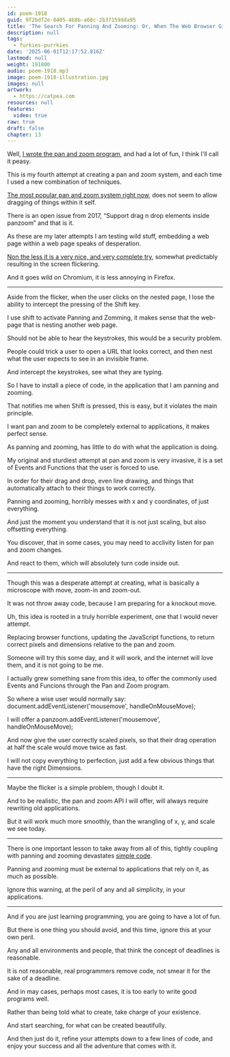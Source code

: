 ```yaml
---
id: poem-1918
guid: 9f2bdf2e-8405-4b8b-a68c-2b37159dda95
title: 'The Search For Panning And Zooming: Or, When The Web Browser Gives You Kittens'
description: null
tags:
  - furkies-purrkies
date: '2025-06-01T12:17:52.816Z'
lastmod: null
weight: 191800
audio: poem-1918.mp3
image: poem-1918-illustration.jpg
images: null
artwork:
  - https://catpea.com
resources: null
features:
  video: true
raw: true
draft: false
chapter: 13
---
```


Well, [I wrote the pan and zoom program][3],
and had a lot of fun, I think I'll call it peasy.

This is my fourth attempt at creating a pan and zoom system,
and each time I used a new combination of techniques.

[The most popular pan and zoom system right now][1],
does not seem to allow dragging of things within it self.

There is an open issue from 2017,
“Support drag n drop elements inside panzoom” and that is it.

As these are my later attempts I am testing wild stuff,
embedding a web page within a web page speaks of desperation.

[Non the less it is a very nice, and very complete try][3],
somewhat predictably resulting in the screen flickering.

And it goes wild on Chromium,
it is less annoying in Firefox.

---

Aside from the flicker, when the user clicks on the nested page,
I lose the ability to intercept the pressing of the Shift key.

I use shift to activate Panning and Zomming,
it makes sense that the web-page that is nesting another web page.

Should not be able to hear the keystrokes,
this would be a security problem.

People could trick a user to open a URL that looks correct,
and then nest what the user expects to see in an invisible frame.

And intercept the keystrokes,
see what they are typing.

So I have to install a piece of code,
in the application that I am panning and zooming.

That notifies me when Shift is pressed,
this is easy, but it violates the main principle.

I want pan and zoom to be completely external to applications,
it makes perfect sense.

As panning and zooming,
has little to do with what the application is doing.

My original and sturdiest attempt at pan and zoom is very invasive,
it is a set of Events and Functions that the user is forced to use.

In order for their drag and drop, even line drawing,
and things that automatically attach to their things to work correctly.

Panning and zooming, horribly messes with x and y coordinates,
of just everything.

And just the moment you understand that it is not just scaling,
but also offsetting everything.

You discover, that in some cases,
you may need to acclivity listen for pan and zoom changes.

And react to them,
which will absolutely turn code inside out.

---

Though this was a desperate attempt at creating,
what is basically a microscope with move, zoom-in and zoom-out.

It was not throw away code,
because I am preparing for a knockout move.

Uh, this idea is rooted in a truly horrible experiment,
one that I would never attempt.

Replacing browser functions, updating the JavaScript functions,
to return correct pixels and dimensions relative to the pan and zoom.

Someone will try this some day, and it will work,
and the internet will love them, and it is not going to be me.

I actually grew something sane from this idea,
to offer the commonly used Events and Funcions through the Pan and Zoom program.

So where a wise user would normally say:
document.addEventListener('mousemove', handleOnMouseMove);

I will offer a
panzoom.addEventListener('mousemove', handleOnMouseMove);

And now give the user correctly scaled pixels,
so that their drag operation at half the scale would move twice as fast.

I will not copy everything to perfection,
just add a few obvious things that have the right Dimensions.

---

Maybe the flicker is a simple problem,
though I doubt it.

And to be realistic, the pan and zoom API I will offer,
will always require rewriting old applications.

But it will work much more smoothly,
than the wrangling of x, y, and scale we see today.

---

There is one important lesson to take away from all of this,
tightly coupling with panning and zooming devastates [simple code][4].

Panning and zooming must be external to applications that rely on it,
as much as possible.

Ignore this warning, at the peril of any and all simplicity,
in your applications.

---

And if you are just learning programming,
you are going to have a lot of fun.

But there is one thing you should avoid,
and this time, ignore this at your own peril.

Any and all environments and people,
that think the concept of deadlines is reasonable.

It is not reasonable, real programmers remove code,
not smear it for the sake of a deadline.

And in may cases, perhaps most cases,
it is too early to write good programs well.

Rather than being told what to create,
take charge of your existence.

And start searching,
for what can be created beautifully.

And then just do it, refine your attempts down to a few lines of code,
and enjoy your success and all the adventure that comes with it.

[1]: https://github.com/anvaka/panzoom
[2]: https://github.com/anvaka/panzoom/issues/19
[3]: files/view.html
[4]: files/app.html
